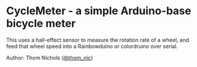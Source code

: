 # CycleMeter - a simple Arduino-base bicycle meter

This uses a hall-effect sensor to measure the rotation rate of a wheel, and feed 
that wheel speed into a Rainbowduino or colordruino over serial.

Author: Thom Nichols ([@thom\_nic](http://twitter.com/thom_nic))
